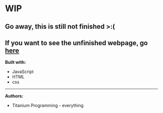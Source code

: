 # WIP
Go away, this is still not finished >:(
-----
If you want to see the unfinished webpage, go [here](https://htmlpreview.github.io/?https://github.com/Titanium-Programming/WIP/blob/master/index.html)
-----
**Built with:**
 * JavaScript
 * HTML
 * css
-----
**Authors:**
 * Titanium Programming - everything
